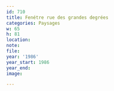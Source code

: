 ```yaml
---
id: 710
title: Fenétre rue des grandes degrées
categories: Paysages
w: 65
h: 81
location:
note:
file:
year: '1986'
year_start: 1986
year_end:
image:

---
```

